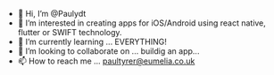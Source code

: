- 👋 Hi, I’m @Paulydt
- 👀 I’m interested in creating apps for iOS/Android using react native, flutter or SWIFT technology. 
- 🌱 I’m currently learning ... EVERYTHING!
- 💞️ I’m looking to collaborate on ... buildig an app...
- 📫 How to reach me ... paultyrer@eumelia.co.uk

<!---
Paulydt/Paulydt is a ✨ special ✨ repository because its `README.md` (this file) appears on your GitHub profile.
You can click the Preview link to take a look at your changes.
--->
